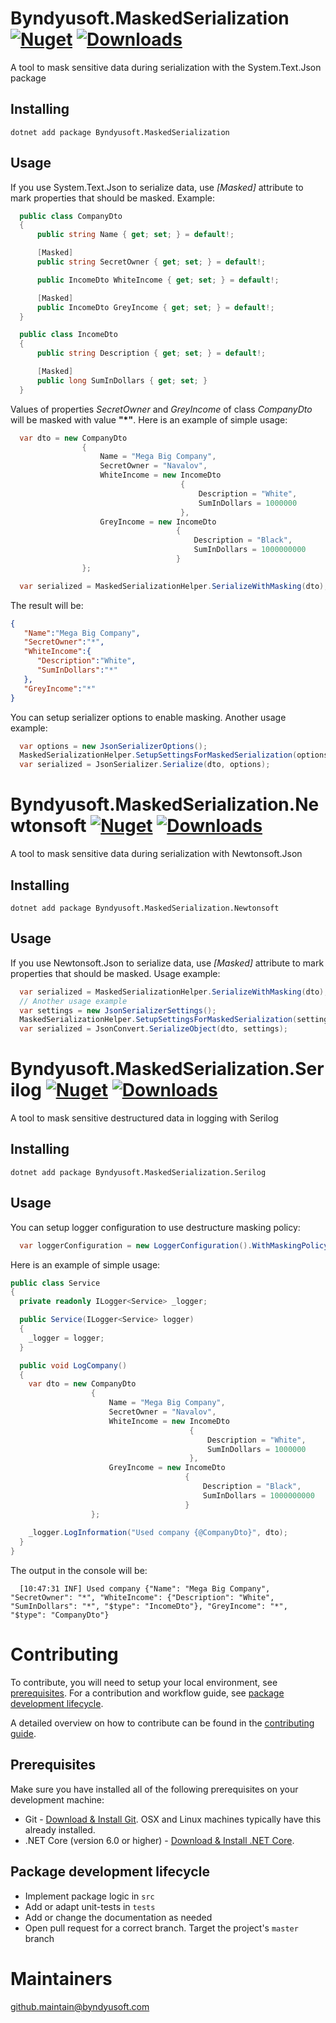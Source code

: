 # Byndyusoft.MaskedSerialization [![Nuget](https://img.shields.io/nuget/v/Byndyusoft.MaskedSerialization.svg)](https://www.nuget.org/packages/Byndyusoft.MaskedSerialization/) [![Downloads](https://img.shields.io/nuget/dt/Byndyusoft.MaskedSerialization.svg)](https://www.nuget.org/packages/Byndyusoft.MaskedSerialization/)

A tool to mask sensitive data during serialization with the System.Text.Json package

## Installing

```shell
dotnet add package Byndyusoft.MaskedSerialization
```

## Usage

If you use System.Text.Json to serialize data, use *[Masked]* attribute to mark properties that should be masked. Example:

```csharp
  public class CompanyDto
  {
      public string Name { get; set; } = default!;

      [Masked]
      public string SecretOwner { get; set; } = default!;

      public IncomeDto WhiteIncome { get; set; } = default!;

      [Masked]
      public IncomeDto GreyIncome { get; set; } = default!;
  }

  public class IncomeDto
  {
      public string Description { get; set; } = default!;

      [Masked]
      public long SumInDollars { get; set; }
  }
```
Values of properties *SecretOwner* and *GreyIncome* of class *CompanyDto* will be masked with value **"\*"**. Here is an example of simple usage:

```csharp
  var dto = new CompanyDto
                {
                    Name = "Mega Big Company",
                    SecretOwner = "Navalov",
                    WhiteIncome = new IncomeDto
                                      {
                                          Description = "White",
                                          SumInDollars = 1000000
                                      },
                    GreyIncome = new IncomeDto
                                     {
                                         Description = "Black",
                                         SumInDollars = 1000000000
                                     }
                };

  var serialized = MaskedSerializationHelper.SerializeWithMasking(dto);
```

The result will be:

```json
{
   "Name":"Mega Big Company",
   "SecretOwner":"*",
   "WhiteIncome":{
      "Description":"White",
      "SumInDollars":"*"
   },
   "GreyIncome":"*"
}
```

You can setup serializer options to enable masking. Another usage example:

```csharp
  var options = new JsonSerializerOptions();
  MaskedSerializationHelper.SetupSettingsForMaskedSerialization(options);
  var serialized = JsonSerializer.Serialize(dto, options);
```

# Byndyusoft.MaskedSerialization.Newtonsoft [![Nuget](https://img.shields.io/nuget/v/Byndyusoft.MaskedSerialization.Newtonsoft.svg)](https://www.nuget.org/packages/Byndyusoft.MaskedSerialization.Newtonsoft/) [![Downloads](https://img.shields.io/nuget/dt/Byndyusoft.MaskedSerialization.Newtonsoft.svg)](https://www.nuget.org/packages/Byndyusoft.MaskedSerialization.Newtonsoft/)

A tool to mask sensitive data during serialization with Newtonsoft.Json

## Installing

```shell
dotnet add package Byndyusoft.MaskedSerialization.Newtonsoft
```

## Usage

If you use Newtonsoft.Json to serialize data, use *[Masked]* attribute to mark properties that should be masked. Usage example:

```csharp
  var serialized = MaskedSerializationHelper.SerializeWithMasking(dto);
  // Another usage example
  var settings = new JsonSerializerSettings();
  MaskedSerializationHelper.SetupSettingsForMaskedSerialization(settings);
  var serialized = JsonConvert.SerializeObject(dto, settings);
```

# Byndyusoft.MaskedSerialization.Serilog [![Nuget](https://img.shields.io/nuget/v/Byndyusoft.MaskedSerialization.Serilog.svg)](https://www.nuget.org/packages/Byndyusoft.MaskedSerialization.Serilog/) [![Downloads](https://img.shields.io/nuget/dt/Byndyusoft.MaskedSerialization.Serilog.svg)](https://www.nuget.org/packages/Byndyusoft.MaskedSerialization.Serilog/)

A tool to mask sensitive destructured data in logging with Serilog

## Installing

```shell
dotnet add package Byndyusoft.MaskedSerialization.Serilog
```

## Usage

You can setup logger configuration to use destructure masking policy:

```csharp
  var loggerConfiguration = new LoggerConfiguration().WithMaskingPolicy().WriteTo.Console();
```

Here is an example of simple usage:

```csharp
public class Service
{
  private readonly ILogger<Service> _logger;

  public Service(ILogger<Service> logger)
  {
    _logger = logger;
  }

  public void LogCompany()
  {
    var dto = new CompanyDto
                  {
                      Name = "Mega Big Company",
                      SecretOwner = "Navalov",
                      WhiteIncome = new IncomeDto
                                        {
                                            Description = "White",
                                            SumInDollars = 1000000
                                        },
                      GreyIncome = new IncomeDto
                                       {
                                           Description = "Black",
                                           SumInDollars = 1000000000
                                       }
                  };
    
    _logger.LogInformation("Used company {@CompanyDto}", dto);
  }
}
```

The output in the console will be:

```
  [10:47:31 INF] Used company {"Name": "Mega Big Company", "SecretOwner": "*", "WhiteIncome": {"Description": "White", "SumInDollars": "*", "$type": "IncomeDto"}, "GreyIncome": "*", "$type": "CompanyDto"}
```

# Contributing

To contribute, you will need to setup your local environment, see [prerequisites](#prerequisites). For a contribution and workflow guide, see [package development lifecycle](#package-development-lifecycle).

A detailed overview on how to contribute can be found in the [contributing guide](CONTRIBUTING.md).

## Prerequisites

Make sure you have installed all of the following prerequisites on your development machine:

- Git - [Download & Install Git](https://git-scm.com/downloads). OSX and Linux machines typically have this already installed.
- .NET Core (version 6.0 or higher) - [Download & Install .NET Core](https://dotnet.microsoft.com/en-us/download/dotnet/6.0).

## Package development lifecycle

- Implement package logic in `src`
- Add or adapt unit-tests in `tests`
- Add or change the documentation as needed
- Open pull request for a correct branch. Target the project's `master` branch

# Maintainers

[github.maintain@byndyusoft.com](mailto:github.maintain@byndyusoft.com)
